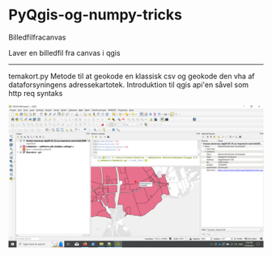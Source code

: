 # PyQgis-og-numpy-tricks

Billedfilfracanvas

Laver en billedfil fra canvas i qgis
*****
temakort.py
Metode til at geokode en klassisk csv og geokode den vha af dataforsyningens adressekartotek. 
Introduktion til qgis api'en såvel som http req syntaks

![alt text](https://github.com/torb434h/PyQgis-og-numpy-tricks/blob/main/eks%20temakort.png)
